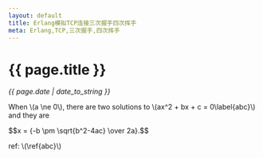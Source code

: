 ```yaml
---
layout: default
title: Erlang模拟TCP连接三次握手四次挥手
meta: Erlang,TCP,三次握手,四次挥手
---
```

# {{ page.title }}
*{{ page.date | date_to_string }}*      

When \\(a \ne 0\\), there are two solutions to \\(ax\^2 + bx + c = 0\label{abc}\\) and they are

\$\$x = \{-b \pm \sqrt{b\^2-4ac} \over 2a\}.\$\$

   
ref: \\(\ref{abc}\\)


